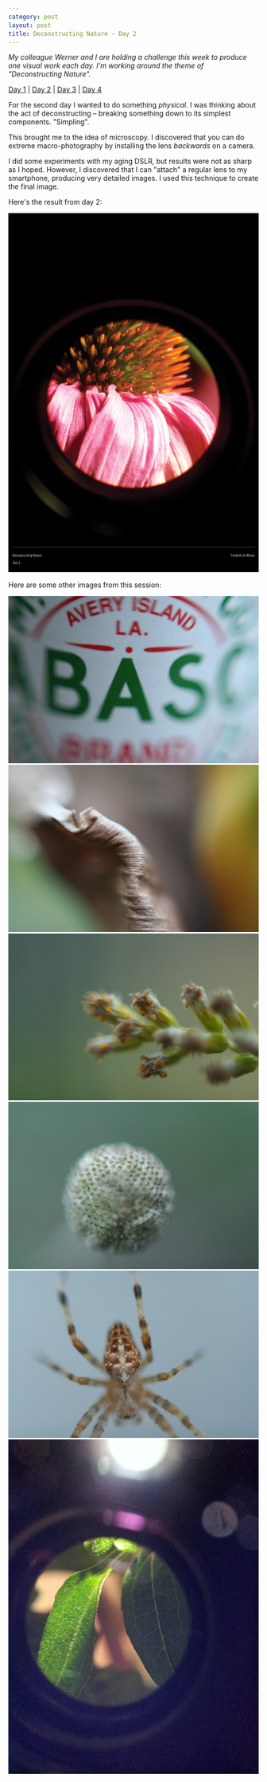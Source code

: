 ```yaml
---
category: post
layout: post
title: Deconstructing Nature - Day 2
---
```

*My colleague Werner and I are holding a challenge this week to produce one visual work each day. I'm working around the theme of "Deconstructing Nature".*

[Day 1](/deconstructing-nature-day-1) | [Day 2](/deconstructing-nature-day-2) | [Day 3](/deconstructing-nature-day-3) | [Day 4](/deconstructing-nature-day-4)

For the second day I wanted to do something *physical*. I was thinking about the act of deconstructing – breaking something down to its simplest components. "Simpling".

This brought me to the idea of microscopy. I discovered that you can do extreme macro-photography by installing the lens *backwards* on a camera.

I did some experiments with my aging DSLR, but results were not as sharp as I hoped. However, I discovered that I can "attach" a regular lens to my smartphone, producing very detailed images. I used this technique to create the final image.

Here's the result from day 2:

![Deconstructing Nature: Final Work Day #2](/media/deconstructing-nature/day2-final.jpg)

Here are some other images from this session:

![Other experiment](/media/deconstructing-nature/day2-experiment1.jpg)
![Other experiment](/media/deconstructing-nature/day2-experiment2.jpg)
![Other experiment](/media/deconstructing-nature/day2-experiment3.jpg)
![Other experiment](/media/deconstructing-nature/day2-experiment4.jpg)
![Other experiment](/media/deconstructing-nature/day2-experiment5.jpg)
![Other experiment](/media/deconstructing-nature/day2-experiment6.jpg)

